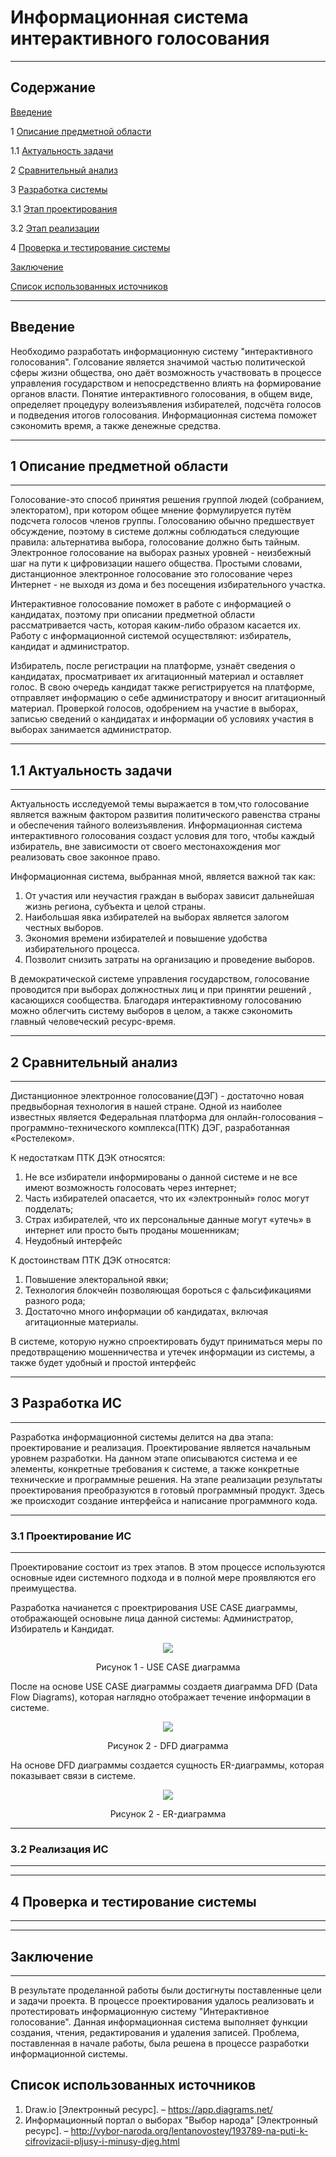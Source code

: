 # Информационная система интерактивного голосования
***

## Содержание

[Введение](#введение) 

1 [Описание предметной области](#предметная_область)

1.1 [Актуальность задачи](#актуальность)

2 [Сравнительный анализ ](#сравнительный_анализ)

3 [Разработка системы](#разработка_системы)

3.1 [Этап проектирования](#проектирование)

3.2 [Этап реализации](#реализация)

4 [Проверка и тестирование системы](#тестирование)

[Заключение](#заключение)

[Список использованных источников](#список_использованных_источников)

***

## Введение
Необходимо разработать информационную систему "интерактивного голосования". Голсование является значимой частью политической сферы жизни общества, оно даёт возможность участвовать в процессе управления государством и непосредственно влиять на формирование органов власти. Понятие интерактивного голосования, в общем виде, определяет процедуру волеизъявления избирателей, подсчёта голосов и подведения итогов голосования. Информационная система поможет сэкономить время, а также денежные средства.

***
## 1 Описание предметной области <a name="предметная_область"></a>
***
  
 Голосование-это способ принятия решения группой людей (собранием, электоратом), при котором общее мнение формулируется путём подсчета голосов членов группы. Голосованию обычно предшествует обсуждение, поэтому в системе должны соблюдаться следующие правила: альтернатива выбора, голосование должно быть  тайным. Электронное голосование на выборах разных уровней - неизбежный шаг на пути к цифровизации нашего общества. Простыми словами, дистанционное электронное голосование это голосование через Интернет - не выходя из дома и без посещения избирательного участка.
 
 Интерактивное голосование поможет в работе с информацией о кандидатах, поэтому при описании предметной области рассматривается часть, которая каким-либо образом касается их. Работу с информационной системой осуществляют: избиратель, кандидат и администратор.
 
 Избиратель, после регистрации на платформе, узнаёт сведения о кандидатах, просматривает их агитационный материал и оставляет голос. В свою очередь кандидат также регистрируется на платформе, отправляет информацию о себе администратору и вносит агитационный материал. Проверкой голосов, одобрением на участие в выборах, записью сведений о кандидатах и информации об условиях участия в выборах занимается администратор. 
 
 ***
 ## 1.1 Актуальность задачи <a name="актуальность"></a>
 ***
 
 Актуальность исследуемой темы выражается в том,что голосование является важным фактором развития политического равенства страны и обеспечения тайного волеизъявления. Информационная система интерактивного голосования создаст условия для того, чтобы каждый избиратель, вне зависимости от своего местонахождения мог реализовать свое законное право.
 
 Информационная система, выбранная мной, является важной так как:
 1) От участия или неучастия граждан в выборах зависит дальнейшая жизнь региона, субъекта и целой страны.
 2) Наибольшая явка избирателей на выборах является залогом честных выборов.
 3) Экономия времени избирателей и повышение удобства избирательного процесса.
 4) Позволит снизить затраты на организацию и проведение выборов.

В демократической системе управления государством, голосование проводится при выборах должностных лиц и при принятии решений , касающихся сообщества. Благодаря интерактивному голосованию можно облегчить систему выборов в целом, а также сэкономить главный человеческий ресурс-время.
 
 ***
 ## 2 Сравнительный анализ <a name="актуальность"></a>
 ***
 
  Дистанционное электронное голосование(ДЭГ) - достаточно новая предвыборная технология в нашей стране. Одной из наиболее известных является Федеральная платформа для онлайн-голосования – программно-технического комплекса(ПТК) ДЭГ, разработанная «Ростелеком». 
  
К недостаткам ПТК ДЭК относятся:
1) Не все избиратели информированы о данной системе и не все имеют возможность голосовать через интернет;
2) Часть избирателей опасается, что их «электронный» голос могут подделать;
3) Страх избирателей, что их персональные данные могут «утечь» в интернет или просто быть проданы мошенникам;
4) Неудобный интерфейс

К достоинствам ПТК ДЭК относятся:
1) Повышение электоральной явки;
2) Технология блокчейн позволяющая бороться с фальсификациями разного рода;
3) Достаточно много информации об кандидатах, включая агитационные материалы.

В системе, которую нужно спроектировать будут приниматься меры по предотвращению мошенничества и утечек информации из системы, а также будет удобный и простой интерфейс 
 
 ***

 ## 3 Разработка ИС <a name="разработка_системы"></a>
 ***
 Разработка информационной системы делится на два этапа: проектирование и реализация. Проектирование является начальным уровнем разработки. На данном этапе описываются система и ее элементы, конкретные требования к системе, а также конкретные технические и программные решения. 
 На этапе реализации результаты проектирования преобразуются в готовый программный продукт. Здесь же происходит создание интерфейса и написание программного кода.
 
 
 ***
 
 ### 3.1 Проектирование ИС <a name="проектирование"></a>
 ***
Проектирование состоит из трех этапов. В этом процессе используются основные идеи системного подхода и в полной мере проявляются его преимущества.
 
Разработка начианется с проектрирования USE CASE диаграммы, отображающей основыне лица данной системы: Администратор, Избиратель и Кандидат.
 <p align="center">
<img src="https://user-images.githubusercontent.com/80284176/146237452-3c7c90e6-69b6-4171-a55c-ab95959f6573.PNG"></p>
<p align="center"> Рисунок 1 - USE CASE диаграмма</p>
 
После на основе  USE CASE диаграммы создаетя диаграмма DFD (Data Flow Diagrams), которая наглядно отображает течение информации в системе.
 <p align="center">
<img src="https://user-images.githubusercontent.com/80284176/146239525-638f32b9-e4ed-48b3-b9a7-64d8dc21bc0e.PNG"></p>
<p align="center"> Рисунок 2 - DFD диаграмма</p>

На основе DFD диаграммы создается сущность ER-диаграммы, которая показывает связи в системе.
<p align="center">
<img src="https://user-images.githubusercontent.com/80284176/146240013-a19229b9-e8aa-4983-a2c9-0042e61ce6d0.PNG"></p>
<p align="center">Рисунок 2 - ER-диаграмма</p>
 
 ***
 
 ### 3.2 Реализация ИС <a name="реализация"></a>
 ***

 
 ***
 
 ## 4 Проверка и тестирование системы <a name="тестирование"></a>
 ***
 
 
 
 

***
 ## Заключение <a name="заключение"></a>
***

В результате проделанной работы были достигнуты поставленные цели и задачи проекта. В процессе проектирования удалось реализовать и протестировать информационную систему "Интерактивное голосование". Данная информационная система выполняет функции создания, чтения, редактирования и удаления записей. Проблема, поставленная в начале работы, была решена в процессе разработки информационной системы.
 
 ## Список использованных источников <a name="список_использованных_источников"></a>
 
1. Draw.io [Электронный ресурс]. – https://app.diagrams.net/
2. Информационный портал о выборах "Выбор народа" [Электронный ресурс]. – http://vybor-naroda.org/lentanovostey/193789-na-puti-k-cifrovizacii-pljusy-i-minusy-djeg.html
 
